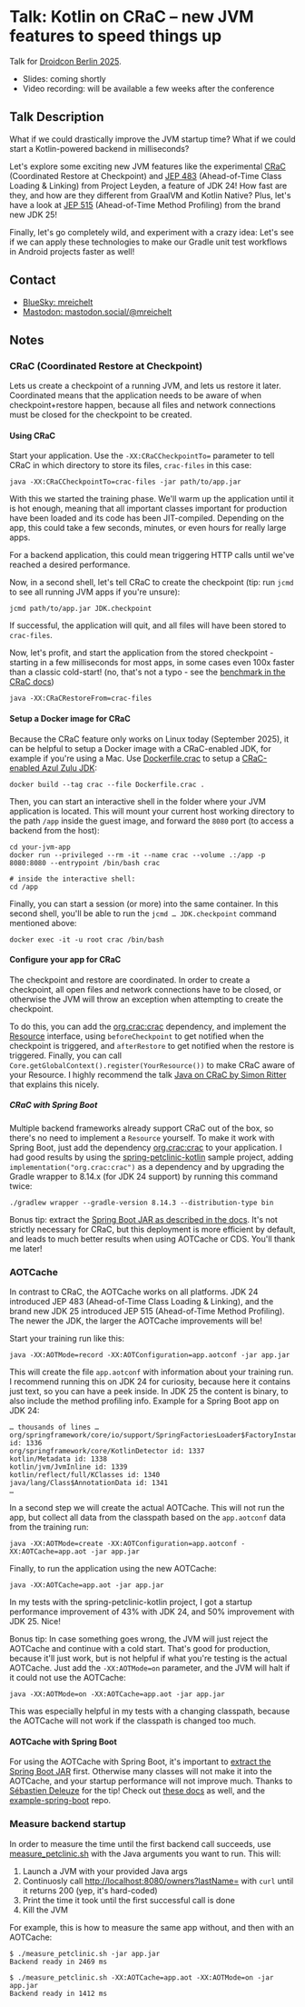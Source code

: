 # Talk: Kotlin on CRaC – new JVM features to speed things up

Talk for [Droidcon Berlin 2025](https://berlin.droidcon.com/speakers/marc-reichelt).

- Slides: coming shortly
- Video recording: will be available a few weeks after the conference

## Talk Description

What if we could drastically improve the JVM startup time? What if we could start a Kotlin-powered backend in milliseconds?

Let's explore some exciting new JVM features like the experimental [CRaC](https://openjdk.org/projects/crac/) (Coordinated Restore at Checkpoint) and [JEP 483](https://openjdk.org/jeps/483) (Ahead-of-Time Class Loading & Linking) from Project Leyden, a feature of JDK 24! How fast are they, and how are they different from GraalVM and Kotlin Native?
Plus, let's have a look at [JEP 515](https://openjdk.org/jeps/515) (Ahead-of-Time Method Profiling) from the brand new JDK 25!

Finally, let's go completely wild, and experiment with a crazy idea: Let's see if we can apply these technologies to make our Gradle unit test workflows in Android projects faster as well!

## Contact

- [BlueSky: mreichelt](https://bsky.app/profile/mreichelt.bsky.social)
- [Mastodon: mastodon.social/@mreichelt](https://mastodon.social/@mreichelt)

## Notes

### CRaC (Coordinated Restore at Checkpoint)

Lets us create a checkpoint of a running JVM, and lets us restore it later. Coordinated means that the application needs to be aware of when checkpoint+restore happen, because all files and network connections must be closed for the checkpoint to be created.

#### Using CRaC

Start your application. Use the `-XX:CRaCCheckpointTo=` parameter to tell CRaC in which directory to store its files, `crac-files` in this case:

```console
java -XX:CRaCCheckpointTo=crac-files -jar path/to/app.jar
```

With this we started the training phase. We'll warm up the application until it is hot enough, meaning that all important classes important for production have been loaded and its code has been JIT-compiled. Depending on the app, this could take a few seconds, minutes, or even hours for really large apps.

For a backend application, this could mean triggering HTTP calls until we've reached a desired performance.

Now, in a second shell, let's tell CRaC to create the checkpoint (tip: run `jcmd` to see all running JVM apps if you're unsure):

```console
jcmd path/to/app.jar JDK.checkpoint
```

If successful, the application will quit, and all files will have been stored to `crac-files`.

Now, let's profit, and start the application from the stored checkpoint - starting in a few milliseconds for most apps, in some cases even 100x faster than a classic cold-start! (no, that's not a typo - see the [benchmark in the CRaC docs](https://github.com/CRaC/docs/tree/master?tab=readme-ov-file#results))

```console
java -XX:CRaCRestoreFrom=crac-files
```

#### Setup a Docker image for CRaC

Because the CRaC feature only works on Linux today (September 2025), it can be helpful to setup a Docker image with a CRaC-enabled JDK, for example if you're using a Mac. Use [Dockerfile.crac](Dockerfile.crac) to setup a [CRaC-enabled Azul Zulu JDK](https://www.azul.com/downloads/?package=jdk-crac#zulu):

```console
docker build --tag crac --file Dockerfile.crac .
```

Then, you can start an interactive shell in the folder where your JVM application is located. This will mount your current host working directory to the path `/app` inside the guest image, and forward the `8080` port (to access a backend from the host):

```console
cd your-jvm-app
docker run --privileged --rm -it --name crac --volume .:/app -p 8080:8080 --entrypoint /bin/bash crac

# inside the interactive shell:
cd /app
```

Finally, you can start a session (or more) into the same container. In this second shell, you'll be able to run the `jcmd … JDK.checkpoint` command mentioned above:

```console
docker exec -it -u root crac /bin/bash
```

#### Configure your app for CRaC

The checkpoint and restore are coordinated. In order to create a checkpoint, all open files and network connections have to be closed, or otherwise the JVM will throw an exception when attempting to create the checkpoint.

To do this, you can add the [org.crac:crac](https://mvnrepository.com/artifact/org.crac/crac) dependency, and implement the [Resource](https://javadoc.io/doc/org.crac/crac/latest/index.html) interface, using `beforeCheckpoint` to get notified when the checkpoint is triggered, and `afterRestore` to get notified when the restore is triggered. Finally, you can call `Core.getGlobalContext().register(YourResource())` to make CRaC aware of your Resource. I highly recommend the talk [Java on CRaC by Simon Ritter](https://youtu.be/bWmuqh6wHgE?si=v7Cd1_hb0jMbhW_k&t=2190) that explains this nicely.

##### CRaC with Spring Boot

Multiple backend frameworks already support CRaC out of the box, so there's no need to implement a `Resource` yourself.
To make it work with Spring Boot, just add the dependency [org.crac:crac](https://mvnrepository.com/artifact/org.crac/crac) to your application. I had good results by using the [spring-petclinic-kotlin](https://github.com/spring-petclinic/spring-petclinic-kotlin) sample project, adding `implementation("org.crac:crac")` as a dependency and by upgrading the Gradle wrapper to 8.14.x (for JDK 24 support) by running this command twice:

```console
./gradlew wrapper --gradle-version 8.14.3 --distribution-type bin
```

Bonus tip: extract the [Spring Boot JAR as described in the docs](https://docs.spring.io/spring-boot/reference/packaging/efficient.html). It's not strictly necessary for CRaC, but this deployment is more efficient by default, and leads to much better results when using AOTCache or CDS. You'll thank me later!

### AOTCache

In contrast to CRaC, the AOTCache works on all platforms. JDK 24 introduced JEP 483 (Ahead-of-Time Class Loading & Linking), and the brand new JDK 25 introduced JEP 515 (Ahead-of-Time Method Profiling). The newer the JDK, the larger the AOTCache improvements will be!

Start your training run like this:

```console
java -XX:AOTMode=record -XX:AOTConfiguration=app.aotconf -jar app.jar
```

This will create the file `app.aotconf` with information about your training run. I recommend running this on JDK 24 for curiosity, because here it contains just text, so you can have a peek inside. In JDK 25 the content is binary, to also include the method profiling info. Example for a Spring Boot app on JDK 24:

```plain
… thousands of lines …
org/springframework/core/io/support/SpringFactoriesLoader$FactoryInstantiator id: 1336
org/springframework/core/KotlinDetector id: 1337
kotlin/Metadata id: 1338
kotlin/jvm/JvmInline id: 1339
kotlin/reflect/full/KClasses id: 1340
java/lang/Class$AnnotationData id: 1341
…
```

In a second step we will create the actual AOTCache. This will not run the app, but collect all data from the classpath based on the `app.aotconf` data from the training run:

```console
java -XX:AOTMode=create -XX:AOTConfiguration=app.aotconf -XX:AOTCache=app.aot -jar app.jar
```

Finally, to run the application using the new AOTCache:

```console
java -XX:AOTCache=app.aot -jar app.jar
```

In my tests with the spring-petclinic-kotlin project, I got a startup performance improvement of 43% with JDK 24, and 50% improvement with JDK 25. Nice!

Bonus tip: In case something goes wrong, the JVM will just reject the AOTCache and continue with a cold start. That's good for production, because it'll just work, but is not helpful if what you're testing is the actual AOTCache. Just add the `-XX:AOTMode=on` parameter, and the JVM will halt if it could not use the AOTCache:

```console
java -XX:AOTMode=on -XX:AOTCache=app.aot -jar app.jar
```

This was especially helpful in my tests with a changing classpath, because the AOTCache will not work if the classpath is changed too much.

#### AOTCache with Spring Boot

For using the AOTCache with Spring Boot, it's important to [extract the Spring Boot JAR](https://docs.spring.io/spring-boot/reference/packaging/efficient.html) first. Otherwise many classes will not make it into the AOTCache, and your startup performance will not improve much. Thanks to [Sébastien Deleuze](https://seb.deleuze.fr/) for the tip! Check out [these docs](https://docs.spring.io/spring-boot/reference/packaging/class-data-sharing.html#packaging.class-data-sharing.aot-cache) as well, and the [example-spring-boot](https://github.com/CRaC/example-spring-boot) repo.

### Measure backend startup

In order to measure the time until the first backend call succeeds, use [measure_petclinic.sh](measure_petclinic.sh) with the Java arguments you want to run. This will:

1. Launch a JVM with your provided Java args
2. Continuosly call [http://localhost:8080/owners?lastName=](http://localhost:8080/owners?lastName=) with `curl` until it returns 200 (yep, it's hard-coded)
3. Print the time it took until the first successful call is done
4. Kill the JVM

For example, this is how to measure the same app without, and then with an AOTCache:

```console
$ ./measure_petclinic.sh -jar app.jar
Backend ready in 2469 ms

$ ./measure_petclinic.sh -XX:AOTCache=app.aot -XX:AOTMode=on -jar app.jar
Backend ready in 1412 ms
```
